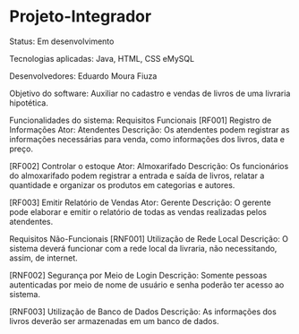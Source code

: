 # Projeto-Integrador
Status: Em desenvolvimento

Tecnologias aplicadas: Java, HTML, CSS eMySQL

Desenvolvedores: Eduardo Moura Fiuza

Objetivo do software: Auxiliar no cadastro e vendas de livros de uma livraria hipotética.

Funcionalidades do sistema: 
Requisitos Funcionais
[RF001] Registro de Informações
	Ator: Atendentes
	Descrição: Os atendentes podem registrar as informações necessárias para venda, como informações dos livros, data e preço.

[RF002] Controlar o estoque
	Ator: Almoxarifado
	Descrição: Os funcionários do almoxarifado podem registrar a entrada e saída de livros, relatar a quantidade e organizar os produtos em categorias e autores.

[RF003] Emitir Relatório de Vendas
	Ator: Gerente
	Descrição: O gerente pode elaborar e emitir o relatório de todas as vendas realizadas pelos atendentes.
 

Requisitos Não-Funcionais
[RNF001] Utilização de Rede Local
	Descrição: O sistema deverá funcionar com a rede local da livraria, não necessitando, assim, de internet.

[RNF002] Segurança por Meio de Login
	Descrição: Somente pessoas autenticadas por meio de nome de usuário e senha poderão ter acesso ao sistema.

[RNF003] Utilização de Banco de Dados
	Descrição: As informações dos livros deverão ser armazenadas em um banco de dados.
